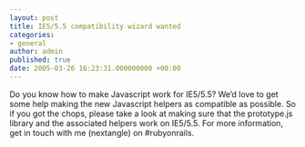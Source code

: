 ```yaml
---
layout: post
title: IE5/5.5 compatibility wizard wanted
categories:
- general
author: admin
published: true
date: 2005-03-26 16:23:31.000000000 +00:00
---
```

<p>Do you know how to make Javascript work for IE5/5.5? We&#8217;d love to get some help making the new Javascript helpers as compatible as possible. So if you got the chops, please take a look at making sure that the prototype.js library and the associated helpers work on IE5/5.5. For more information, get in touch with me (nextangle) on #rubyonrails.</p>